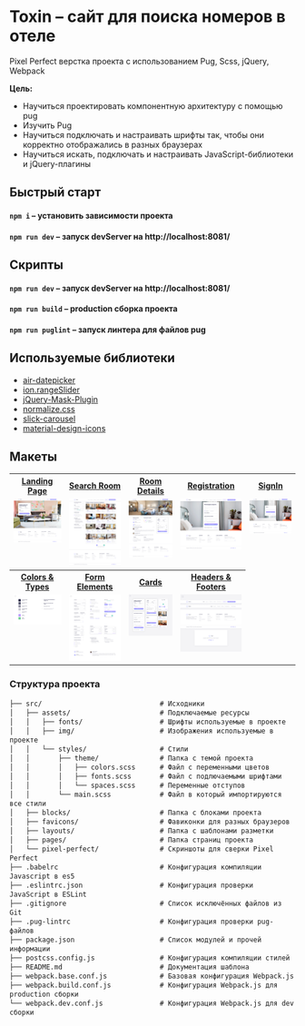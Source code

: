 # Toxin – сайт для поиска номеров в отеле

Pixel Perfect верстка проекта с использованием Pug, Scss, jQuery, Webpack

**Цель:**
- Научиться проектировать компонентную архитектуру с помощью pug
- Изучить Pug
- Научиться подключать и настраивать шрифты так, чтобы они корректно отображались в разных браузерах
- Научиться искать, подключать и настраивать JavaScript-библиотеки и jQuery-плагины

## Быстрый старт

#### `npm i` – установить зависимости проекта

#### `npm run dev` – запуск devServer на http://localhost:8081/

## Скрипты

#### `npm run dev` – запуск devServer на http://localhost:8081/

#### `npm run build` – production сборка проекта

#### `npm run puglint` – запуск линтера для файлов pug

## Используемые библиотеки

- [air-datepicker](https://github.com/t1m0n/air-datepicker)
- [ion.rangeSlider](https://github.com/IonDen/ion.rangeSlider)
- [jQuery-Mask-Plugin](https://github.com/igorescobar/jQuery-Mask-Plugin)
- [normalize.css](https://github.com/necolas/normalize.css)
- [slick-carousel](https://github.com/kenwheeler/slick)
- [material-design-icons](https://github.com/google/material-design-icons)

## Макеты

<table>
  <tr>
    <th><a href="https://chrisryana.github.io/toxin/" target="_blank">Landing Page</a></th>
    <th><a href="https://chrisryana.github.io/toxin/search" target="_blank">Search Room</a></th>
    <th><a href="https://chrisryana.github.io/toxin/room" target="_blank">Room Details</a></th>
    <th><a href="https://chrisryana.github.io/toxin/registration" target="_blank">Registration</a></th> 
    <th><a href="https://chrisryana.github.io/toxin/signin" target="_blank">SignIn</a></th> 
  </tr>
	
  <tr valign="top">
    <td>
      <a href="https://github.com/chrisryana/toxin/blob/master/src/pixel-perfect/Landing%20page.jpg?raw=true" target="_blank">
        <img src="https://github.com/chrisryana/toxin/blob/master/src/pixel-perfect/Landing%20page.jpg?raw=true" width="250" alt="Главная страница">
      </a>
    </td>
    <td>
      <a href="https://github.com/chrisryana/toxin/blob/master/src/pixel-perfect/Search%20room/Filter.jpg?raw=true" target="_blank"><img src="https://github.com/chrisryana/toxin/blob/master/src/pixel-perfect/Search%20room/Filter.jpg?raw=true" width="250" alt="Страница поиска"></a>
    </td>
	<td>
      <a href="https://github.com/chrisryana/toxin/blob/master/src/pixel-perfect/Room%20details.jpg?raw=true" target="_blank"><img src="https://github.com/chrisryana/toxin/blob/master/src/pixel-perfect/Room%20details.jpg?raw=true" width="250" alt="Страница номера"></a>
    </td>
  <td>
      <a href="https://github.com/chrisryana/toxin/blob/master/src/pixel-perfect/Registration.jpg?raw=true" target="_blank"><img src="https://github.com/chrisryana/toxin/blob/master/src/pixel-perfect/Registration.jpg?raw=true" width="250" alt="Страница регистрации"></a>
    </td>
  <td>
      <a href="https://github.com/chrisryana/toxin/blob/master/src/pixel-perfect/Sign%20in.jpg?raw=true" target="_blank"><img src="https://github.com/chrisryana/toxin/blob/master/src/pixel-perfect/Sign%20in.jpg?raw=true" width="250" alt="Страница авторизации"></a>
    </td>
  </tr>
  
  <tr>
  <th><a href="https://chrisryana.github.io/toxin/colors-types" target="_blank">Colors & Types</a></th>
  <th><a href="https://chrisryana.github.io/toxin/form-elements" target="_blank">Form Elements</a></th>
  <th><a href="https://chrisryana.github.io/toxin/cards" target="_blank">Cards</a></th>
  <th><a href="https://chrisryana.github.io/toxin/headers-footers" target="_blank">Headers & Footers</a></th>
  </tr>
  
  <tr valign="top">
    <td>
      <a href="https://github.com/chrisryana/toxin/blob/master/src/pixel-perfect/Colors%20&%20Type.jpg?raw=true" target="_blank">
        <img src="https://github.com/chrisryana/toxin/blob/master/src/pixel-perfect/Colors%20&%20Type.jpg?raw=true" width="250" alt="Страница цветов и шрифтов">
      </a>
    </td>
    <td>
      <a href="https://github.com/chrisryana/toxin/blob/master/src/pixel-perfect/Form%20Elements.jpg?raw=true" target="_blank"><img src="https://github.com/chrisryana/toxin/blob/master/src/pixel-perfect/Form%20Elements.jpg?raw=true" width="250" alt="Страница с элементами форм"></a>
    </td>
  <td>
      <a href="https://github.com/chrisryana/toxin/blob/master/src/pixel-perfect/Cards.jpg?raw=true" target="_blank"><img src="https://github.com/chrisryana/toxin/blob/master/src/pixel-perfect/Cards.jpg?raw=true" width="250" alt="Страница карточек"></a>
    </td>
  <td>
      <a href="https://github.com/chrisryana/toxin/blob/master/src/pixel-perfect/Headers%20&%20Footers.jpg?raw=true" target="_blank"><img src="https://github.com/chrisryana/toxin/blob/master/src/pixel-perfect/Headers%20&%20Footers.jpg?raw=true" width="250" alt="Страница с шапками и футерами сайта"></a>
    </td>
  </tr>
</table>

### Структура проекта

```
├── src/                             # Исходники
│   ├── assets/                      # Подключаемые ресурсы
│   │   ├── fonts/                   # Шрифты используемые в проекте
│   │   ├── img/                     # Изображения используемые в проекте
│   │   └── styles/                  # Стили
│   │       ├── theme/               # Папка с темой проекта
│   │       │   ├── colors.scss      # Файл с переменными цветов
│   │       │   ├── fonts.scss       # Файл с подлючаемыми шрифтами
│   │       │   └── spaces.scss      # Переменные отступов
│   │       └── main.scss            # Файл в который импортируются все стили
│   ├── blocks/                      # Папка с блоками проекта
│   ├── favicons/                    # Фавиконки для разных браузеров
│   ├── layouts/                     # Папка с шаблонами разметки
│   ├── pages/                       # Папка страниц проекта
│   └── pixel-perfect/               # Скриншоты для сверки Pixel Perfect
├── .babelrc                         # Конфигурация компиляции Javascript в es5
├── .eslintrc.json                   # Конфигурация проверки JavaScript в ESLint
├── .gitignore                       # Список исключённых файлов из Git
├── .pug-lintrc                      # Конфигурация проверки pug-файлов
├── package.json                     # Список модулей и прочей информации
├── postcss.config.js                # Конфигурация компиляции стилей
├── README.md                        # Документация шаблона
├── webpack.base.conf.js             # Базовая конфигурация Webpack.js
├── webpack.build.conf.js            # Конфигурация Webpack.js для production сборки
└── webpack.dev.conf.js              # Конфигурация Webpack.js для dev сборки
```
